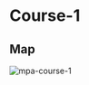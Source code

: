 # Course-1

## Map

![mpa-course-1](https://github.com/tim-klug/cycling-tracksy/blob/master/MTB/HBB/MTB_HBB_Course-1.jpg?raw=true)
